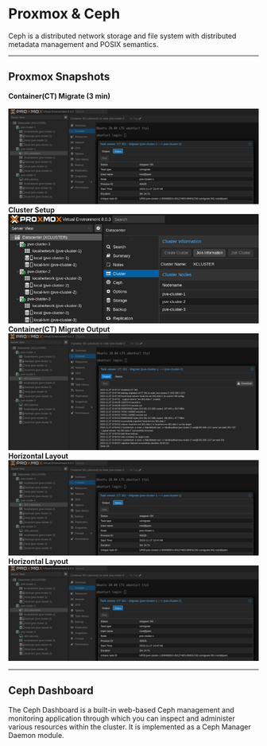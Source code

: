 # Proxmox & Ceph
Ceph is a distributed network storage and file system with distributed metadata management and POSIX semantics.

---
## Proxmox Snapshots
<b>Container(CT) Migrate (3 min)</b><br><br>
![java-code](https://raw.githubusercontent.com/silkwat/cheat-sheets/main/infra/ct-migrate-3MIN.png)<br>
<b>Cluster Setup</b><br>
![java-code](https://raw.githubusercontent.com/silkwat/cheat-sheets/main/infra/ceph-01.png)<br>
<b>Container(CT) Migrate Output</b><br>
![java-code](https://raw.githubusercontent.com/silkwat/cheat-sheets/main/infra/ct-migrate-output.png)<br>
<b>Horizontal Layout</b><br>
![java-code](https://raw.githubusercontent.com/silkwat/cheat-sheets/main/infra/ct-migrate-3MIN.png)<br>
<b>Horizontal Layout</b><br>
![java-code](https://raw.githubusercontent.com/silkwat/cheat-sheets/main/infra/ct-migrate-3MIN.png)<br>

---

## Ceph Dashboard

  The Ceph Dashboard is a built-in web-based Ceph management and monitoring application through which you can inspect and administer various resources within the cluster. It is implemented as a Ceph Manager Daemon module.